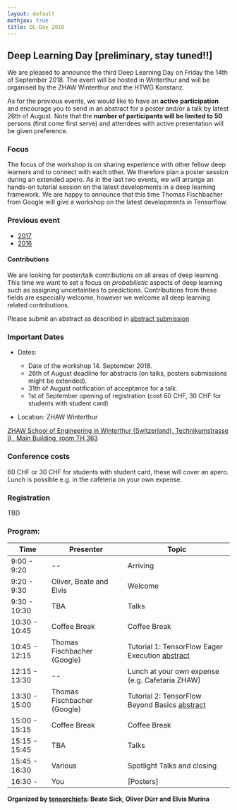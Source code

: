 ```yaml
---
layout: default
mathjax: true
title: DL-Day 2018
---
```


## Deep Learning Day [preliminary, stay tuned!!]

We are pleased to announce the third Deep Learning Day on Friday the 14th of September 2018. The event will be hosted in Winterthur and will be organised by the ZHAW Winterthur and the HTWG Konstanz.

As for the previous events, we would like to have an **active participation** and encourage you to send in an abstract for a poster and/or a talk by latest 26th of August. Note that the **number of participants will be limited to 50** persons (first come first serve) and attendees with active presentation will be given preference.  

### Focus

The focus of the workshop is on sharing experience with other fellow deep learners and to connect with each other. We therefore plan a poster session during an extended apero. As in the last two events, we will arrange an hands-on tutorial session on the latest developments in a deep learning framework.
We are happy to announce that this time Thomas Fischbacher from Google will give a workshop on the latest developments in Tensorflow. 

### Previous event
* [2017](https://tensorchiefs.github.io/dlday2017/)
* [2016](https://sites.google.com/site/sdsdlday2016/) 

#### Contributions
We are looking for poster/talk contributions on all areas of deep learning. This time we want to set a focus on *probabilistic* aspects of deep learning such as assigning uncertainties to predictions. Contributions from these fields are especially welcome, however we welcome all deep learning related contributions.   

Please submit an abstract as described in [abstract submission](abstract)


### Important Dates
* Dates:  
  * Date of the workshop 14. September 2018.  
  * 26th of August deadline for abstracts (on talks, posters submissions might be extended).  
  * 31th of August notification of acceptance for a talk.  
  *  1st of September opening of registration (cost 60 CHF, 30 CHF for students with student card)  

* Location: ZHAW Winterthur 

[ZHAW School of Engineering in Winterthur (Switzerland), Technikumstrasse 9 , Main Building, room TH 363](https://www.google.com/maps/place/47%C2%B029'50.6%22N+8%C2%B043'45.6%22E/@47.497385,8.7282257,18z/data=!3m1!4b1!4m6!3m5!1s0x0:0x0!7e2!8m2!3d47.4973855!4d8.7293202?hl=en-US)


### Conference costs
60 CHF or 30 CHF for students with student card, these will cover an apero. Lunch is possible e.g. in the cafeteria on your own expense. 

### Registration
TBD

### Program: 

Time | Presenter | Topic 
-----|-----------|----------------------
9:00 - 9:20  | --        | Arriving
9:20 - 9:30  | Oliver, Beate and Elvis | Welcome 
9:30 - 10:30  | TBA | Talks
10:30 - 10:45 | Coffee Break | Coffee Break
10:45 - 12:15 | Thomas Fischbacher (Google) | Tutorial 1: TensorFlow Eager Execution [abstract](tutorial1)
12:15 - 13:30 | -- | Lunch at your own expense (e.g. Cafetaria ZHAW)
13:30 - 15:00 | Thomas Fischbacher (Google) | Tutorial 2: TensorFlow Beyond Basics [abstract](tutorial2)
15:00 - 15:15 | Coffee Break | Coffee Break
15:15 - 15:45  | TBA | Talks
15:45 - 16:30 | Various | Spotlight Talks and closing
16:30 -  | You | [Posters]

**Organized by [tensorchiefs](https://github.com/tensorchiefs/): Beate Sick, Oliver Dürr and Elvis Murina**

